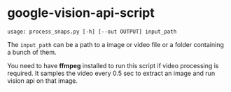 # google-vision-api-script
```
usage: process_snaps.py [-h] [--out OUTPUT] input_path
```

The `input_path` can be a path to a image or video file or a folder containing a bunch of them. 


You need to have **ffmpeg** installed to run this script if video processing is required. It samples the video every 0.5 sec to extract an image and run vision api on that image.
